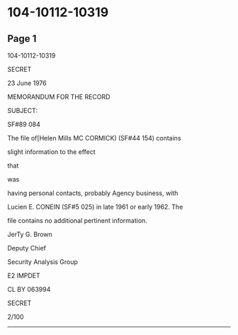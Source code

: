 # 104-10112-10319

## Page 1

104-10112-10319

SECRET

23 June 1976

MEMORANDUM FOR THE RECORD

SUBJECT:

SF#89 084

The file of[Helen Mills MC CORMICK) (SF#44 154) contains

slight information to the effect

that

was

having personal contacts, probably Agency business, with

Lucien E. CONEIN (SF#5 025) in late 1961 or early 1962. The

file contains no additional pertinent information.

JerTy G. Brown

Deputy Chief

Security Analysis Group

E2 IMPDET

CL BY 063994

SECRET

2/100

---

